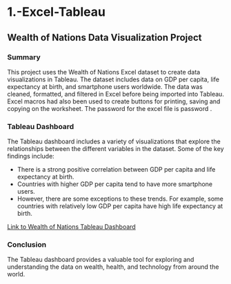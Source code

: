 # 1.-Excel-Tableau
## Wealth of Nations Data Visualization Project

### Summary

This project uses the Wealth of Nations Excel dataset to create data visualizations in Tableau. The dataset includes data on GDP per capita, life expectancy at birth, and smartphone users worldwide. The data was cleaned, formatted, and filtered in Excel before being imported into Tableau. Excel macros had also been used to create buttons for printing, saving and copying on the worksheet. The password for the excel file is password .

### Tableau Dashboard

The Tableau dashboard includes a variety of visualizations that explore the relationships between the different variables in the dataset. Some of the key findings include:

* There is a strong positive correlation between GDP per capita and life expectancy at birth.
* Countries with higher GDP per capita tend to have more smartphone users.
* However, there are some exceptions to these trends. For example, some countries with relatively low GDP per capita have high life expectancy at birth.

[Link to Wealth of Nations Tableau Dashboard](https://public.tableau.com/views/Assignment1DataVisualisation_16944230049590/Top20CountriesforLifeExpectancyGDPSmartphoneUsers?:language=en-US&:display_count=n&:origin=viz_share_link)

### Conclusion

The Tableau dashboard provides a valuable tool for exploring and understanding the data on wealth, health, and technology from around the world.
